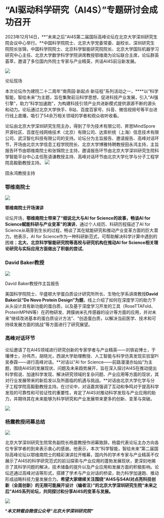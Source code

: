 # “AI驱动科学研究（AI4S）”专题研讨会成功召开

2023年12月14日，**​“未来之后”AI4S第二届国际高峰论坛在北京大学深圳研究生院会议中心举行。​**中国科学院院士、北京大学党委常委、副校长、深圳研究生院院长张锦，中国科学院院士、北京科学智能研究院院长、北京大学国际机器学习研究中心主任、北京大学数学科学学院讲席教授鄂维南为论坛联合主席，论坛群英荟萃，邀请了多位国内外院士专家与产业精英，共话AI4S前沿新发展。


![](https://pic.imgdb.cn/item/65f1a4f09f345e8d032551a9.png)

论坛现场

本次论坛作为建院二十二周年“南燕园·新起点·新征程”系列活动之一，****​以“科学智能，智绘未来”为主题，旨在集聚前沿科学思想，促进科技产业发展，引入“AI强引擎”，助力“科学加速跑”，为构建科技引领产业共进新模式提供源源不断的源头和动力。​论坛通过北京大学快手、B站、百度百家号、抖音、微信视频号等平台进行线上直播，吸引了54余万相关领域的学者和观众收听收看。

论坛由北京大学深圳研究生院主办，得到了华为技术有限公司、昇思MindSpore开源社区、百度在线网络技术（北京）有限公司、达索析统（上海）信息技术有限公司、武汉智化科技有限公司的支持。论坛分为主旨报告、邀请报告、高峰对话环节，开场由北京大学信息工程学院院长、北京大学博雅特聘教授田永鸿主持，主旨报告环节由鄂维南院士和张锦院士主持，邀请报告环节由北京大学深圳研究生院科学智能平台中心主任陈语谦教授主持、高峰对话环节由北京大学化学与分子工程学院高毅勤教授主持。
![](https://pic.imgdb.cn/item/65f1a5279f345e8d0326ef51.png)

田永鸿教授主持

### 鄂维南院士

![](https://pic.imgdb.cn/item/65f1a54f9f345e8d03283544.png)

**鄂维南院士开场演讲**

论坛开场，​**鄂维南院士带来了“细说北大与AI for Science的故事，畅谈AI for Science赋能科研与产业变革”的演讲**​，通过个人经历、科研历程描述了AI for Science从萌芽到生长的过程，畅谈了其在赋能研究和推动产业变革方面的巨大潜力。他表示，AI for Science作为一种科研新范式，可帮助解决科学计算中遇到的困难；​**北大、北京科学智能研究院等高校与研究机构在推动AI for Science相关理论研究与实际应用方面做出了积极的尝试**​。

### David Baker教授



![](https://pic.imgdb.cn/item/65f1a5a49f345e8d032acdff.png)

David Baker教授作主旨报告

美国科学院院士、华盛顿大学蛋白质设计研究所所长、生物化学系讲席教授​**David Baker以“De Novo Protein Design”为题**​，线上介绍了如何在深度学习的助力下从头设计具有新功能的蛋白质，以及基于深度学习开发的工具（RoseTTAFold、ProteinMPNN等）在药物研发、跨膜纳米孔传感器的设计等方面的应用，并对未来“继续改进基本的蛋白质设计方法”、“创造蛋白质，以解决当前医学、技术和可持续发展方面的挑战”等方面进行了研究展望。

### **高峰对话环节**

论坛邀请了在AI4S领域进行研究创新的专家学者与产业精英——刘铁岩博士，于璠博士，孙伟杰，胡晓光，西湖大学助理教授、人工智能与科学仿真发现实验室PI吴泰霖——进行高峰对话。**​对话以“AI for Science——前路漫漫亦灿灿”为主题，围绕AI4S的发展现状、问题及未来趋势展开，旨在深入探讨AI4S在推动提出科学假说、加速科学发现、解决研究领域的复杂问题、产业应用等方面的现状，其对行业发展带来的新启发以及所面临的机遇与挑战。​**对话由北京大学化学与分子工程学院高毅勤教授主持。在讨论中，对话嘉宾强调了互动和争鸣对于提高科学发现的可靠性和可验证性的重要性，肯定了AI4S对推动科学发现与产业应用的助力，并期待其在未来能够为科学研究和产业发展带来更多的创新、变革与突破。

![](https://pic.imgdb.cn/item/65f1a5d99f345e8d032c6400.png)

### **杨震教授闭幕总结**

![](https://pic.imgdb.cn/item/65f1a5f89f345e8d032d5af5.png)

北京大学深圳研究生院常务副院长杨震教授作闭幕致辞。杨震代表论坛主办方向各位专家学者的到来表示衷心的感谢。他表示，本次“科学智能，智绘未来”第二届国际高峰论坛以鄂维南院士的精彩演讲拉开帷幕，国内外的学术专家与产业精英不仅展示了AI4S的科学研究范式的前沿探索与产业应用的蓬勃发展现状，更深刻地揭示了其科学问题的解决，技术储备的提升以及产业应用和发展方面的积极影响。论坛还通过高峰对话等形式，搭建了学术与产业对话的桥梁，助力科学加速跑、推动形成战略科技力量发展合力。**希望大家继续关注围绕“AI4S与S4AI对点亮科技创新（全面创新）的无限可能展开设计（编者注）”的北京大学深圳研究生院“未来之后”AI4S系列论坛，共同探讨和分享AI4S的变革与发展。**

![](https://pic.imgdb.cn/item/65f1a60c9f345e8d032dfa6b.png)

****本文转载自微信公众号“北京大学深圳研究院”***

